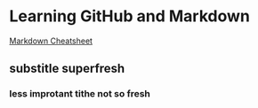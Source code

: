 # Learning GitHub and Markdown
[Markdown Cheatsheet](https://www.markdownguide.org/cheat-sheet/)

## substitle superfresh

### less improtant tithe not so fresh
